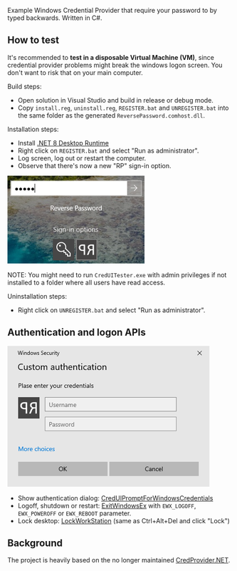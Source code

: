 Example Windows Credential Provider that require your password to by typed backwards. Written in C#.

## How to test
It's recommended to **test in a disposable Virtual Machine (VM)**, since credential provider problems might break the windows logon screen. You don't want to risk that on your main computer.

Build steps:
* Open solution in Visual Studio and build in release or debug mode.
* Copy `install.reg`, `uninstall.reg`, `REGISTER.bat` and `UNREGISTER.bat` into the same folder as the generated `ReversePassword.comhost.dll`.

Installation steps:
* Install [.NET 8 Desktop Runtime](https://dotnet.microsoft.com/en-us/download/dotnet)
* Right click on `REGISTER.bat` and select "Run as administrator".
* Log screen, log out or restart the computer.
* Observe that there's now a new "RP" sign-in option.

![screenshot](Screenshot.png)  

NOTE: You might need to run `CredUITester.exe` with admin privileges if not installed to a folder where all users have read access.

Uninstallation steps:
* Right click on `UNREGISTER.bat` and select "Run as administrator".


## Authentication and logon APIs
![CredUIPrompt](CredUIPrompt.png)  

* Show authentication dialog: [CredUIPromptForWindowsCredentials](https://learn.microsoft.com/en-us/windows/win32/api/wincred/nf-wincred-creduipromptforwindowscredentialsw)
* Logoff, shutdown or restart:  [ExitWindowsEx](https://learn.microsoft.com/en-us/windows/win32/api/winuser/nf-winuser-exitwindowsex) with `EWX_LOGOFF`, `EWX_POWEROFF` or `EWX_REBOOT` parameter.
* Lock desktop: [LockWorkStation](https://learn.microsoft.com/en-us/windows/win32/api/winuser/nf-winuser-lockworkstation) (same as Ctrl+Alt+Del and click "Lock")


## Background
The project is heavily based on the no longer maintained [CredProvider.NET](https://github.com/SteveSyfuhs/CredProvider.NET).

